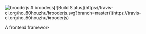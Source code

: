 <img src='https://github.com/hou80houzhu/brooderjs/raw/gh-pages/images/114.png' alt='brooderjs'>
# brooderjs[![Build Status](https://travis-ci.org/hou80houzhu/brooderjs.svg?branch=master)](https://travis-ci.org/hou80houzhu/brooderjs) 

A frontend framework
